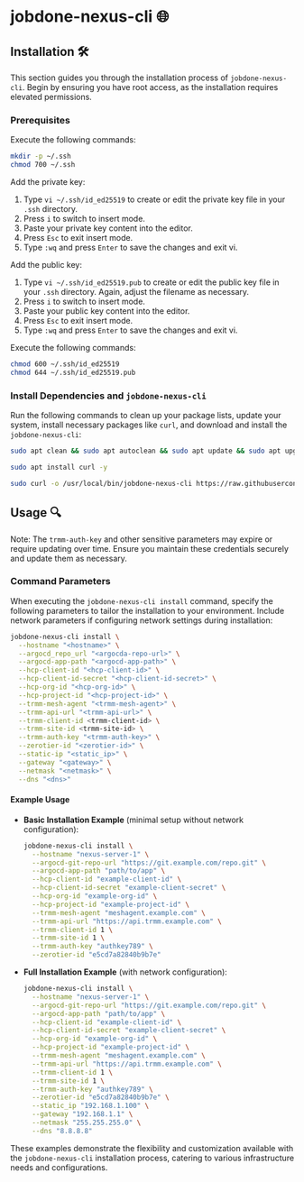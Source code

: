 # jobdone-nexus-cli 🌐

## Installation 🛠️

This section guides you through the installation process of `jobdone-nexus-cli`. Begin by ensuring you have root access, as the installation requires elevated permissions.

### Prerequisites

Execute the following commands:

```bash
mkdir -p ~/.ssh
chmod 700 ~/.ssh
```

Add the private key:

1. Type `vi ~/.ssh/id_ed25519` to create or edit the private key file in your `.ssh` directory.
1. Press `i` to switch to insert mode.
1. Paste your private key content into the editor.
1. Press `Esc` to exit insert mode.
1. Type `:wq` and press `Enter` to save the changes and exit vi.

Add the public key:

1. Type `vi ~/.ssh/id_ed25519.pub` to create or edit the public key file in your `.ssh` directory. Again, adjust the filename as necessary.
1. Press `i` to switch to insert mode.
1. Paste your public key content into the editor.
1. Press `Esc` to exit insert mode.
1. Type `:wq` and press `Enter` to save the changes and exit vi.

Execute the following commands:

```bash
chmod 600 ~/.ssh/id_ed25519
chmod 644 ~/.ssh/id_ed25519.pub
```

### Install Dependencies and `jobdone-nexus-cli`

Run the following commands to clean up your package lists, update your system, install necessary packages like `curl`, and download and install the `jobdone-nexus-cli`:

```bash
sudo apt clean && sudo apt autoclean && sudo apt update && sudo apt upgrade -y

sudo apt install curl -y

sudo curl -o /usr/local/bin/jobdone-nexus-cli https://raw.githubusercontent.com/jobdone-official/jobdone-nexus-cli/main/jobdone-nexus-cli && sudo chmod +x /usr/local/bin/jobdone-nexus-cli
```

## Usage 🔍

Note: The `trmm-auth-key` and other sensitive parameters may expire or require updating over time. Ensure you maintain these credentials securely and update them as necessary.

### Command Parameters

When executing the `jobdone-nexus-cli install` command, specify the following parameters to tailor the installation to your environment. Include network parameters if configuring network settings during installation:

```bash
jobdone-nexus-cli install \
  --hostname "<hostname>" \
  --argocd_repo_url "<argocda-repo-url>" \
  --argocd-app-path "<argocd-app-path>" \
  --hcp-client-id "<hcp-client-id>" \
  --hcp-client-id-secret "<hcp-client-id-secret>" \
  --hcp-org-id "<hcp-org-id>" \
  --hcp-project-id "<hcp-project-id>" \
  --trmm-mesh-agent "<trmm-mesh-agent>" \
  --trmm-api-url "<trmm-api-url>" \
  --trmm-client-id <trmm-client-id> \
  --trmm-site-id <trmm-site-id> \
  --trmm-auth-key "<trmm-auth-key>" \
  --zerotier-id "<zerotier-id>" \
  --static-ip "<static_ip>" \
  --gateway "<gateway>" \
  --netmask "<netmask>" \
  --dns "<dns>"
```

#### Example Usage

- **Basic Installation Example** (minimal setup without network configuration):

  ```bash
  jobdone-nexus-cli install \
    --hostname "nexus-server-1" \
    --argocd-git-repo-url "https://git.example.com/repo.git" \
    --argocd-app-path "path/to/app" \
    --hcp-client-id "example-client-id" \
    --hcp-client-id-secret "example-client-secret" \
    --hcp-org-id "example-org-id" \
    --hcp-project-id "example-project-id" \
    --trmm-mesh-agent "meshagent.example.com" \
    --trmm-api-url "https://api.trmm.example.com" \
    --trmm-client-id 1 \
    --trmm-site-id 1 \
    --trmm-auth-key "authkey789" \
    --zerotier-id "e5cd7a82840b9b7e"
  ```

- **Full Installation Example** (with network configuration):

  ```bash
  jobdone-nexus-cli install \
    --hostname "nexus-server-1" \
    --argocd-git-repo-url "https://git.example.com/repo.git" \
    --argocd-app-path "path/to/app" \
    --hcp-client-id "example-client-id" \
    --hcp-client-id-secret "example-client-secret" \
    --hcp-org-id "example-org-id" \
    --hcp-project-id "example-project-id" \
    --trmm-mesh-agent "meshagent.example.com" \
    --trmm-api-url "https://api.trmm.example.com" \
    --trmm-client-id 1 \
    --trmm-site-id 1 \
    --trmm-auth-key "authkey789" \
    --zerotier-id "e5cd7a82840b9b7e" \
    --static_ip "192.168.1.100" \
    --gateway "192.168.1.1" \
    --netmask "255.255.255.0" \
    --dns "8.8.8.8"
  ```

These examples demonstrate the flexibility and customization available with the `jobdone-nexus-cli` installation process, catering to various infrastructure needs and configurations.
